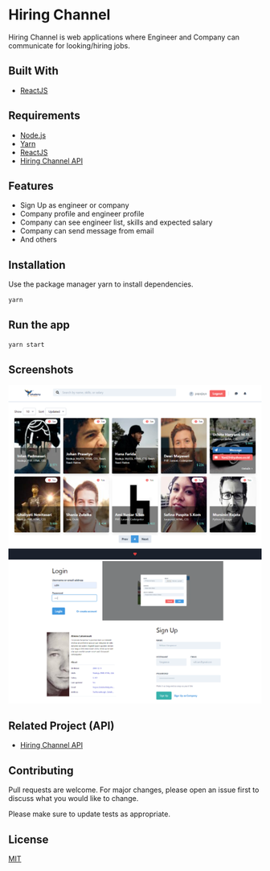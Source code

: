 # Hiring Channel

Hiring Channel is web applications where Engineer and Company can communicate for looking/hiring jobs.

## Built With
* [ReactJS](https://reactjs.org/)

## Requirements
* [Node.js](https://nodejs.org/en/)
* [Yarn](https://yarnpkg.com/lang/en/)
* [ReactJS](https://reactjs.org/)
* [Hiring Channel API](https://github.com/vengeansce/hiring-channel-api/)

## Features
* Sign Up as engineer or company
* Company profile and engineer profile
* Company can see engineer list, skills and expected salary
* Company can send message from email
* And others

## Installation

Use the package manager yarn to install dependencies.

```bash
yarn
```

## Run the app

```bash
yarn start
```

## Screenshots
<div align="center">
    <img src="./public/assets/images/list-engineers.png">
    <img src="./public/assets/images/disatuin.png">
</div>

## Related Project (API)
* [Hiring Channel API](https://github.com/vengeansce/hiring-channel-api/)

## Contributing
Pull requests are welcome. For major changes, please open an issue first to discuss what you would like to change.

Please make sure to update tests as appropriate.

## License
[MIT](https://choosealicense.com/licenses/mit/)
